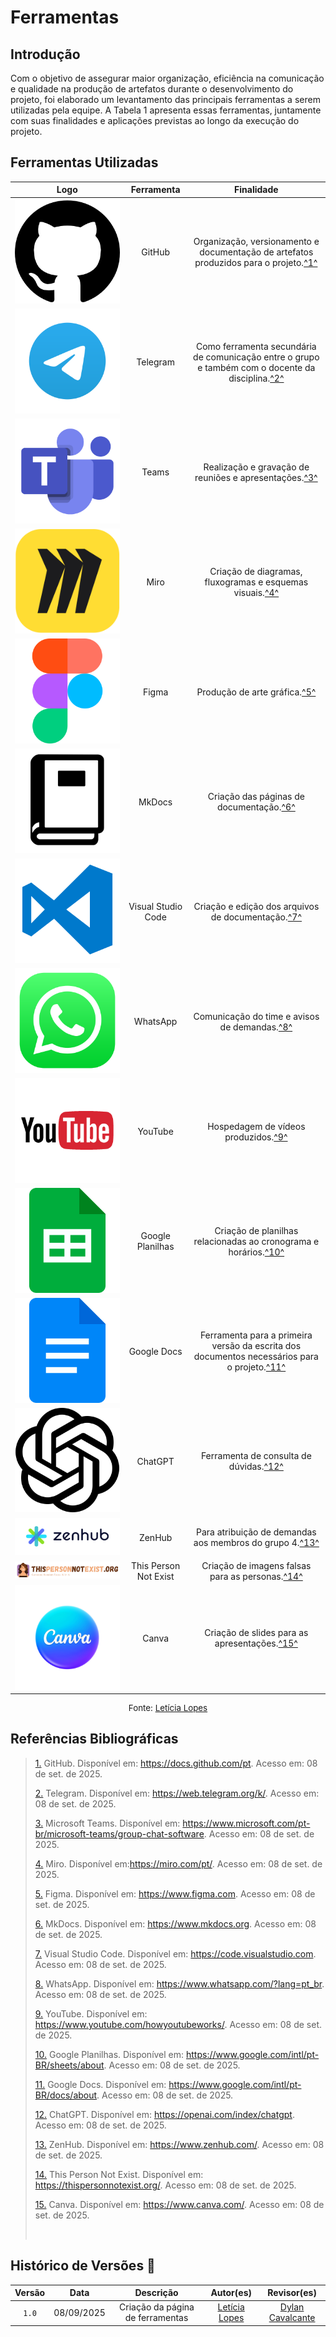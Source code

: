 # Ferramentas

## Introdução

Com o objetivo de assegurar maior organização, eficiência na comunicação e qualidade na produção de artefatos durante o desenvolvimento do projeto, foi elaborado um levantamento das principais ferramentas a serem utilizadas pela equipe. A Tabela 1 apresenta essas ferramentas, juntamente com suas finalidades e aplicações previstas ao longo da execução do projeto.

## Ferramentas Utilizadas

|                                      Logo                                      |      Ferramenta       |                                                             Finalidade                                                             |
| :----------------------------------------------------------------------------: | :-------------------: | :--------------------------------------------------------------------------------------------------------------------------------: |
|              ![Logo do GitHub](../assets/ferramentas/github.png)               |        GitHub         |       Organização, versionamento e documentação de artefatos produzidos para o projeto.<a id="anchor_1" href="#FRM1">^1^</a>       |
|            ![Logo do Telegram](../assets/ferramentas/telegram.png)             |       Telegram        | Como ferramenta secundária de comunicação entre o grupo e também com o docente da disciplina.<a id="anchor_2" href="#FRM2">^2^</a> |
|               ![Logo do Teams](../assets/ferramentas/teams.png)                |         Teams         |                          Realização e gravação de reuniões e apresentações.<a id="3" href="#FRM3">^3^</a>                          |
|                ![Logo do Miro](../assets/ferramentas/miro.png)                 |         Miro          |                     Criação de diagramas, fluxogramas e esquemas visuais.<a id="anchor_4" href="#FRM4">^4^</a>                     |
|               ![Logo do Figma](../assets/ferramentas/figma.png)                |         Figma         |                                   Produção de arte gráfica.<a id="anchor_3" href="#FRM3">^5^</a>                                   |
|              ![Logo do MkDocs](../assets/ferramentas/mkdocs.png)               |        MkDocs         |                             Criação das páginas de documentação.<a id="anchor_4" href="#FRM4">^6^</a>                              |
|              ![Logo do VSCode](../assets/ferramentas/vscode.png)               |  Visual Studio Code   |                        Criação e edição dos arquivos de documentação.<a id="anchor_5" href="#FRM5">^7^</a>                         |
|            ![Logo do WhatsApp](../assets/ferramentas/whatsapp.png)             |       WhatsApp        |                           Comunicação do time e avisos de demandas.<a id="anchor_6" href="#FRM6">^8^</a>                           |
|             ![Logo do YouTube](../assets/ferramentas/youtube.png)              |        YouTube        |                               Hospedagem de vídeos produzidos.<a id="anchor_7" href="#FRM7">^9^</a>                                |
|         ![Logo do Google Planilhas](../assets/ferramentas/gsheets.png)         |   Google Planilhas    |                 Criação de planilhas relacionadas ao cronograma e horários.<a id="anchor_8" href="#FRM8">^10^</a>                  |
|            ![Logo do Google Docs](../assets/ferramentas/gdocs.png)             |      Google Docs      |   Ferramenta para a primeira versão da escrita dos documentos necessários para o projeto.<a id="anchor_9" href="#FRM9">^11^</a>    |
|             ![Logo do ChatGPT](../assets/ferramentas/chatgpt.png)              |        ChatGPT        |                             Ferramenta de consulta de dúvidas.<a id="anchor_12" href="#FRM10">^12^</a>                             |
|              ![Logo do ZenHub](../assets/ferramentas/zenhub.png)               |        ZenHub         |                    Para atribuição de demandas aos membros do grupo 4.<a id="anchor_13" href="#FRM11">^13^</a>                     |
| ![Logo do This Person Not Exist](../assets/ferramentas/thispersonnotexist.png) | This Person Not Exist |                        Criação de imagens falsas para as personas.<a id="anchor_14" href="#FRM12">^14^</a>                         |
|             ![Logo do Canva](../assets/ferramentas/Canva-Logo.png)             |         Canva         |                          Criação de slides para as apresentações.<a id="anchor_15" href="#FRM15">^15^</a>                          |

<p style="text-align: center; font-size: 10pt;">Fonte: <a href="https://github.com/leticialopes20">Letícia Lopes</a></p>

## Referências Bibliográficas

> <a id="FRM1" href="#anchor_1">1.</a> GitHub. Disponível em: https://docs.github.com/pt. Acesso em: 08 de set. de 2025.
>
> <a id="FRM2" href="#anchor_2">2.</a> Telegram. Disponível em: https://web.telegram.org/k/. Acesso em: 08 de set. de 2025.
>
> <a id="FRM3" href="#anchor_3">3.</a> Microsoft Teams. Disponível em: https://www.microsoft.com/pt-br/microsoft-teams/group-chat-software. Acesso em: 08 de set. de 2025.
>
> <a id="FRM4" href="#anchor_4">4.</a> Miro. Disponível em:https://miro.com/pt/. Acesso em: 08 de set. de 2025.
>
> <a id="FRM5" href="#anchor_5">5.</a> Figma. Disponível em: https://www.figma.com. Acesso em: 08 de set. de 2025.
>
> <a id="FRM6" href="#anchor_6">6.</a> MkDocs. Disponível em: https://www.mkdocs.org. Acesso em: 08 de set. de 2025.
>
> <a id="FRM7" href="#anchor_7">7.</a> Visual Studio Code. Disponível em: https://code.visualstudio.com. Acesso em: 08 de set. de 2025.
>
> <a id="FRM8" href="#anchor_8">8.</a> WhatsApp. Disponível em: https://www.whatsapp.com/?lang=pt_br. Acesso em: 08 de set. de 2025.
>
> <a id="FRM9" href="#anchor_9">9.</a> YouTube. Disponível em: https://www.youtube.com/howyoutubeworks/. Acesso em: 08 de set. de 2025.
>
> <a id="FRM10" href="#anchor_10">10.</a> Google Planilhas. Disponível em: https://www.google.com/intl/pt-BR/sheets/about. Acesso em: 08 de set. de 2025.
>
> <a id="FRM11" href="#anchor_11">11.</a> Google Docs. Disponível em: https://www.google.com/intl/pt-BR/docs/about. Acesso em: 08 de set. de 2025.
>
> <a id="FRM12" href="#anchor_12">12.</a> ChatGPT. Disponível em: https://openai.com/index/chatgpt. Acesso em: 08 de set. de 2025.
>
> <a id="FRM13" href="#anchor_13">13.</a> ZenHub. Disponível em: https://www.zenhub.com/. Acesso em: 08 de set. de 2025.
>
> <a id="FRM14" href="#anchor_14">14.</a> This Person Not Exist. Disponível em: https://thispersonnotexist.org/. Acesso em: 08 de set. de 2025.
>
> <a id="FRM15" href="#anchor_15">15.</a> Canva. Disponível em: https://www.canva.com/. Acesso em: 08 de set. de 2025.
>
> <br>

## Histórico de Versões 📅

| Versão |    Data    |            Descrição             |                     Autor(es)                      |                      Revisor(es)                       |
| :----: | :--------: | :------------------------------: | :------------------------------------------------: | :----------------------------------------------------: |
| `1.0`  | 08/09/2025 | Criação da página de ferramentas | [Letícia Lopes](https://github.com/leticialopes20) | [Dylan Cavalcante](https://github.com/dylancavalcante) |
